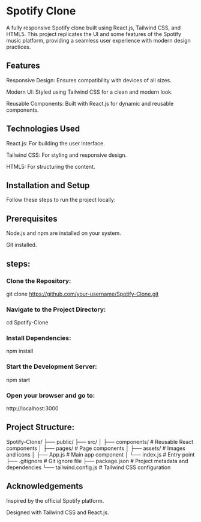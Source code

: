 # Spotify Clone

A fully responsive Spotify clone built using React.js, Tailwind CSS, and HTML5. This project replicates the UI and some features of the Spotify music platform, providing a seamless user experience with modern design practices.

## Features

Responsive Design: Ensures compatibility with devices of all sizes.

Modern UI: Styled using Tailwind CSS for a clean and modern look.

Reusable Components: Built with React.js for dynamic and reusable components.

## Technologies Used

React.js: For building the user interface.

Tailwind CSS: For styling and responsive design.

HTML5: For structuring the content.

## Installation and Setup

Follow these steps to run the project locally:

## Prerequisites

Node.js and npm are installed on your system.

Git installed.
## steps:
### Clone the Repository:
git clone https://github.com/your-username/Spotify-Clone.git
### Navigate to the Project Directory:
cd Spotify-Clone
### Install Dependencies:
npm install
### Start the Development Server:
npm start
### Open your browser and go to:
http://localhost:3000
## Project Structure:
Spotify-Clone/
├── public/
├── src/
│   ├── components/      # Reusable React components
│   ├── pages/           # Page components
│   ├── assets/          # Images and icons
│   ├── App.js           # Main app component
│   └── index.js         # Entry point
├── .gitignore           # Git ignore file
├── package.json         # Project metadata and dependencies
└── tailwind.config.js   # Tailwind CSS configuration


## Acknowledgements

Inspired by the official Spotify platform.

Designed with Tailwind CSS and React.js.


